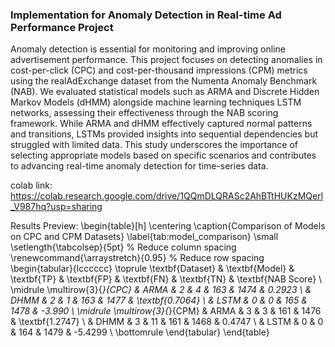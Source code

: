 ### Implementation for Anomaly Detection in Real-time Ad Performance Project
Anomaly detection is essential for monitoring and improving online advertisement performance. This project focuses on detecting anomalies in cost-per-click (CPC) and cost-per-thousand impressions (CPM) metrics using the realAdExchange dataset from the Numenta Anomaly Benchmark (NAB). We evaluated statistical models such as ARMA and Discrete Hidden Markov Models (dHMM) alongside machine learning techniques LSTM networks, assessing their effectiveness through the NAB scoring framework. While ARMA and dHMM effectively captured normal patterns and transitions, LSTMs provided insights into sequential dependencies but struggled with limited data. This study underscores the importance of selecting appropriate models based on specific scenarios and contributes to advancing real-time anomaly detection for time-series data.

colab link: https://colab.research.google.com/drive/1QQmDLQRASc2AhBTtHUKzMQerl_V987hq?usp=sharing

Results Preview: 
\begin{table}[h]
    \centering
    \caption{Comparison of Models on CPC and CPM Datasets}
    \label{tab:model_comparison}
    \small
    \setlength{\tabcolsep}{5pt} % Reduce column spacing
    \renewcommand{\arraystretch}{0.95} % Reduce row spacing
    \begin{tabular}{lcccccc}
        \toprule
        \textbf{Dataset} & \textbf{Model} & \textbf{TP} & \textbf{FP} & \textbf{FN} & \textbf{TN} & \textbf{NAB Score} \\
        \midrule
        \multirow{3}{*}{CPC} & ARMA & 2 & 4 & 163 & 1474 & 0.2923 \\
                             & DHMM & 2 & 1 & 163 & 1477 & \textbf{0.7064} \\
                             & LSTM & 0 & 0 & 165 & 1478 & -3.990 \\
        \midrule
        \multirow{3}{*}{CPM} & ARMA & 3 & 3 & 161 & 1476 & \textbf{1.2747} \\
                             & DHMM & 3 & 11 & 161 & 1468 & 0.4747 \\
                             & LSTM & 0 & 0 & 164 & 1479 & -5.4299 \\
        \bottomrule
    \end{tabular}
\end{table}

